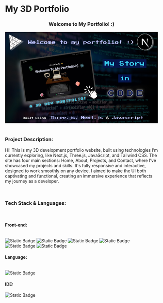 # My 3D Portfolio
<div align="center">
  <h3>Welcome to My Portfolio! :)<br/></h3>
  <img src="https://github.com/devikaharshey/devika-harshey-portfolio/blob/main/public/assets/github-bg.jpg" width="550px" height="300px">
</div>
<br/>
  <h3>Project Description:</h3>
  <p>Hi! This is my 3D development portfolio website, built using technologies I’m currently exploring, like Next.js, Three.js, JavaScript, and Tailwind CSS. The site has four main sections: Home, About, Projects, and Contact, where I’ve showcased my projects and skills. It's fully responsive and interactive, designed to work smoothly on any device. I aimed to make the UI both captivating and functional, creating an immersive experience that reflects my journey as a developer.</p>
<br/>
  <h3>Tech Stack & Languages:</h3><br/>
  <h4>Front-end:</h4><br/>
  <img alt="Static Badge" src="https://img.shields.io/badge/Next_.js-black?style=for-the-badge&logo=next.js">
  <img alt="Static Badge" src="https://img.shields.io/badge/Three_.js-black?style=for-the-badge&logo=Three.js&color=orange">
  <img alt="Static Badge" src="https://img.shields.io/badge/Node-js?style=for-the-badge&logo=node.js&logoColor=white&color=green">
  <img alt="Static Badge" src="https://img.shields.io/badge/Tailwind_CSS-lightblue?style=for-the-badge&logo=tailwindcss">
  <img alt="Static Badge" src="https://img.shields.io/badge/React-%23FF69B4?style=for-the-badge&logo=react&logoColor=white">
  <img alt="Static Badge" src="https://img.shields.io/badge/vite-%23646CFF.svg?style=for-the-badge&logo=vite&logoColor=yellow&color=purple">
  <h4>Language:</h4><br/>
  <img alt="Static Badge" src="https://img.shields.io/badge/JavaScript-yellow?style=for-the-badge&logo=javascript&logoColor=white">
  <h4>IDE:</h4>
  <img alt="Static Badge" src="https://img.shields.io/badge/webstorm-143?style=for-the-badge&logo=webstorm&logoColor=white&color=blue">
